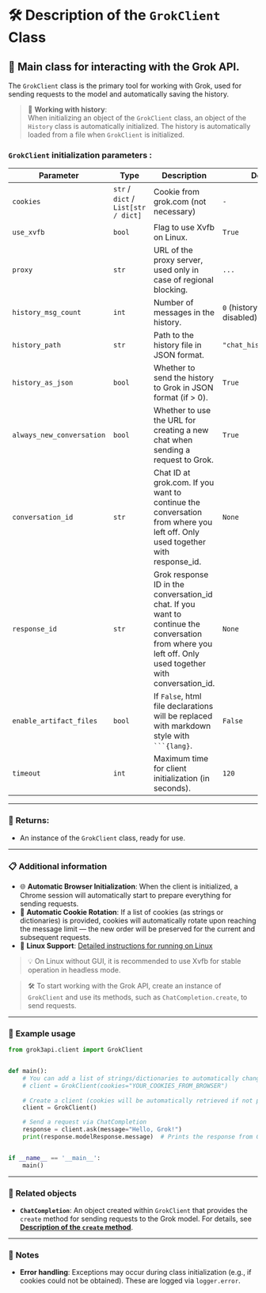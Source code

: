 # 🛠️ Description of the `GrokClient` Class

## 🚀 Main class for interacting with the Grok API.

The `GrokClient` class is the primary tool for working with Grok, used for sending requests to the model and automatically saving the history.

> 📁 **Working with history**:  
> When initializing an object of the `GrokClient` class, an object of the `History` class is automatically initialized. The history is automatically loaded from a file when `GrokClient` is initialized.

### `GrokClient` initialization parameters :

| Parameter                 | Type                                | Description                                                                                                                                              | Default                          |  
|---------------------------|-------------------------------------|----------------------------------------------------------------------------------------------------------------------------------------------------------|----------------------------------|
| `cookies`                 | `str` / `dict` / `List[str / dict]` | Cookie from grok.com (not necessary)                                                                                                                     | `-`                              |
| `use_xvfb`                | `bool`                              | Flag to use Xvfb on Linux.                                                                                                                               | `True`                           |
| `proxy`                   | `str`                               | URL of the proxy server, used only in case of regional blocking.                                                                                         | `...`                            |
| `history_msg_count`       | `int`                               | Number of messages in the history.                                                                                                                       | `0` (history saving is disabled) |  
| `history_path`            | `str`                               | Path to the history file in JSON format.                                                                                                                 | `"chat_histories.json"`          |  
| `history_as_json`         | `bool`                              | Whether to send the history to Grok in JSON format (if > 0).                                                                                             | `True`                           |
| `always_new_conversation` | `bool`                              | Whether to use the URL for creating a new chat when sending a request to Grok.                                                                           | `True`                           |  
| `conversation_id`         | `str`                               | Chat ID at grok.com. If you want to continue the conversation from where you left off. Only used together with response_id.                              | `None`                           |  
| `response_id`             | `str`                               | Grok response ID in the conversation_id chat. If you want to continue the conversation from where you left off. Only used together with conversation_id. | `None`                           |
| `enable_artifact_files`   | `bool`                              | If `False`, html file declarations will be replaced with markdown style with ` ```{lang}`.                                                               | `False`                          |
| `timeout`                 | `int`                               | Maximum time for client initialization (in seconds).                                                                                                     | `120`                            |  

---

### 🎯 **Returns:**  
- An instance of the `GrokClient` class, ready for use.

---



### 📋 **Additional information**

- 🌐 **Automatic Browser Initialization**: When the client is initialized, a Chrome session will automatically start to prepare everything for sending requests.  
- 🍪 **Automatic Cookie Rotation**: If a list of cookies (as strings or dictionaries) is provided, cookies will automatically rotate upon reaching the message limit — the new order will be preserved for the current and subsequent requests.  
- 🐧 **Linux Support**: [Detailed instructions for running on Linux](LinuxDoc.md)

> 💡 On Linux without GUI, it is recommended to use Xvfb for stable operation in headless mode.

> 🛠️ To start working with the Grok API, create an instance of `GrokClient` and use its methods, such as `ChatCompletion.create`, to send requests.

---

### 🌟 **Example usage**

```python
from grok3api.client import GrokClient


def main():
    # You can add a list of strings/dictionaries to automatically change when the limit is reached
    # client = GrokClient(cookies="YOUR_COOKIES_FROM_BROWSER")
  
    # Create a client (cookies will be automatically retrieved if not present)
    client = GrokClient()

    # Send a request via ChatCompletion
    response = client.ask(message="Hello, Grok!")
    print(response.modelResponse.message)  # Prints the response from Grok


if __name__ == '__main__':
    main()
```

---

### 🔗 **Related objects**

- **`ChatCompletion`**: An object created within `GrokClient` that provides the `create` method for sending requests to the Grok model. For details, see **[Description of the `create` method](askDoc.md)**.

---

### 📌 **Notes**

- **Error handling**: Exceptions may occur during class initialization (e.g., if cookies could not be obtained). These are logged via `logger.error`.
